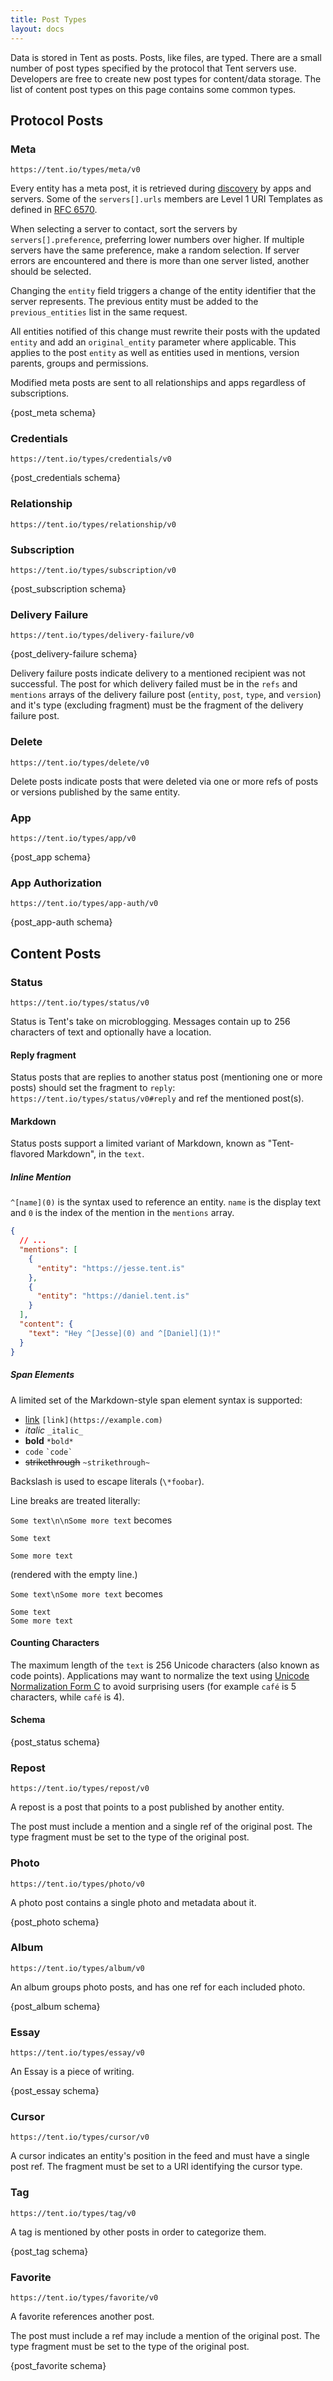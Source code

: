 ```yaml
---
title: Post Types
layout: docs
---
```


Data is stored in Tent as posts. Posts, like files, are typed. There are a small number of post types specified by the protocol that Tent servers use. Developers are free to create new post types for content/data storage. The list of content post types on this page contains some common types. 

## Protocol Posts

### Meta

`https://tent.io/types/meta/v0`

Every entity has a meta post, it is retrieved during
[discovery](/docs/servers-entities#discovery) by apps and servers. Some of the
`servers[].urls` members are Level 1 URI Templates as defined in [RFC
6570](https://tools.ietf.org/html/rfc6570).

When selecting a server to contact, sort the servers by `servers[].preference`,
preferring lower numbers over higher. If multiple servers have the same
preference, make a random selection. If server errors are encountered and there
is more than one server listed, another should be selected.

Changing the `entity` field triggers a change of the entity identifier that the
server represents. The previous entity must be added to the `previous_entities`
list in the same request.

All entities notified of this change must rewrite their posts with the updated
`entity` and add an `original_entity` parameter where applicable. This applies
to the post `entity` as well as entities used in mentions, version parents,
groups and permissions.

Modified meta posts are sent to all relationships and apps regardless of
subscriptions.

{post_meta schema}

### Credentials

`https://tent.io/types/credentials/v0`

{post_credentials schema}

### Relationship

`https://tent.io/types/relationship/v0`

### Subscription

`https://tent.io/types/subscription/v0`

{post_subscription schema}

### Delivery Failure

`https://tent.io/types/delivery-failure/v0`

{post_delivery-failure schema}

Delivery failure posts indicate delivery to a mentioned recipient was not successful. The post for which delivery failed must be in the `refs` and `mentions` arrays of the delivery failure post (`entity`, `post`, `type`, and `version`) and it's type (excluding fragment) must be the fragment of the delivery failure post.

### Delete

`https://tent.io/types/delete/v0`

Delete posts indicate posts that were deleted via one or more refs of posts or
versions published by the same entity.

### App

`https://tent.io/types/app/v0`

{post_app schema}

### App Authorization

`https://tent.io/types/app-auth/v0`

{post_app-auth schema}

## Content Posts

### Status

`https://tent.io/types/status/v0`

Status is Tent's take on microblogging. Messages contain up to 256 characters of
text and optionally have a location.


#### Reply fragment

Status posts that are replies to another status post (mentioning one or more
posts) should set the fragment to
`reply`: `https://tent.io/types/status/v0#reply`
and ref the mentioned post(s).

#### Markdown

Status posts support a limited variant of Markdown, known as "Tent-flavored
Markdown", in the `text`.

##### Inline Mention

`^[name](0)` is the syntax used to reference an entity. `name` is the display
text and `0` is the index of the mention in the `mentions` array.

```json
{
  // ...
  "mentions": [
    {
      "entity": "https://jesse.tent.is"
    },
    {
      "entity": "https://daniel.tent.is"
    }
  ],
  "content": {
    "text": "Hey ^[Jesse](0) and ^[Daniel](1)!"
  }
}
```

##### Span Elements

A limited set of the Markdown-style span element syntax is supported:

- [link](https://example.com) `[link](https://example.com)`
- _italic_ `_italic_`
- **bold** `*bold*`
- `code` `` `code` ``
- ~~strikethrough~~ `~strikethrough~`

Backslash is used to escape literals (`\*foobar`).

Line breaks are treated literally:

`Some text\n\nSome more text` becomes

```text
Some text

Some more text
```

(rendered with the empty line.)

`Some text\nSome more text` becomes

```text
Some text
Some more text
```

#### Counting Characters

The maximum length of the `text` is 256 Unicode characters (also known as code
points). Applications may want to normalize the text using [Unicode
Normalization Form C](http://unicode.org/reports/tr15/) to avoid surprising
users (for example `café` is 5 characters, while `café` is 4).

#### Schema

{post_status schema}


### Repost

`https://tent.io/types/repost/v0`

A repost is a post that points to a post published by another entity.

The post must include a mention and a single ref of the original post. The type
fragment must be set to the type of the original post.

### Photo

`https://tent.io/types/photo/v0`

A photo post contains a single photo and metadata about it.

{post_photo schema}

### Album

`https://tent.io/types/album/v0`

An album groups photo posts, and has one ref for each included photo.

{post_album schema}

### Essay

`https://tent.io/types/essay/v0`

An Essay is a piece of writing.

{post_essay schema}


### Cursor

`https://tent.io/types/cursor/v0`

A cursor indicates an entity's position in the feed and must have a single post
ref. The fragment must be set to a URI identifying the cursor type.

### Tag

`https://tent.io/types/tag/v0`

A tag is mentioned by other posts in order to categorize them.

{post_tag schema}

### Favorite

`https://tent.io/types/favorite/v0`

A favorite references another post.

The post must include a ref may include a mention of the original post. The type
fragment must be set to the type of the original post.

{post_favorite schema}
